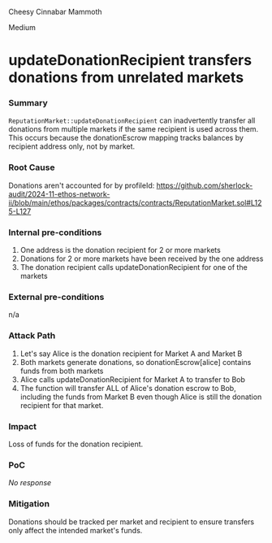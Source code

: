 Cheesy Cinnabar Mammoth

Medium

# updateDonationRecipient transfers donations from unrelated markets

### Summary

`ReputationMarket::updateDonationRecipient` can inadvertently transfer all donations from multiple markets if the same recipient is used across them. This occurs because the donationEscrow mapping tracks balances by recipient address only, not by market. 

### Root Cause

Donations aren't accounted for by profileId:
https://github.com/sherlock-audit/2024-11-ethos-network-ii/blob/main/ethos/packages/contracts/contracts/ReputationMarket.sol#L125-L127

### Internal pre-conditions

1. One address is the donation recipient for 2 or more markets
2. Donations for 2 or more markets have been received by the one address
3. The donation recipient calls updateDonationRecipient for one of the markets

### External pre-conditions

n/a

### Attack Path

1. Let's say Alice is the donation recipient for Market A and Market B
2. Both markets generate donations, so donationEscrow[alice] contains funds from both markets
3. Alice calls updateDonationRecipient for Market A to transfer to Bob
4. The function will transfer ALL of Alice's donation escrow to Bob, including the funds from Market B even though Alice is still the donation recipient for that market.

### Impact

Loss of funds for the donation recipient.

### PoC

_No response_

### Mitigation

Donations should be tracked per market and recipient to ensure transfers only affect the intended market's funds.